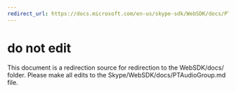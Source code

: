 ```yaml
---
redirect_url: https://docs.microsoft.com/en-us/skype-sdk/WebSDK/docs/PTAudioGroup
---
```

# do not edit
This document is a redirection source for redirection to the WebSDK/docs/ folder. Please make all edits to the Skype/WebSDK/docs/PTAudioGroup.md file.

